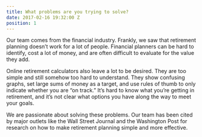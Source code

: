 ```yaml
---
title: What problems are you trying to solve?
date: 2017-02-16 19:32:00 Z
position: 1
---
```


Our team comes from the financial industry. Frankly, we saw that retirement planning doesn’t work for a lot of people. Financial planners can be hard to identify, cost a lot of money, and are often difficult to evaluate for the value they add.

Online retirement calculators also leave a lot to be desired. They are too simple and still somehow too hard to understand. They show confusing graphs, set large sums of money as a target, and use rules of thumb to only indicate whether you are “on track.” It’s hard to know what you’re getting in retirement, and it’s not clear what options you have along the way to meet your goals.

We are passionate about solving these problems. Our team has been cited by major outlets like the Wall Street Journal and the Washington Post for research on how to make retirement planning simple and more effective.